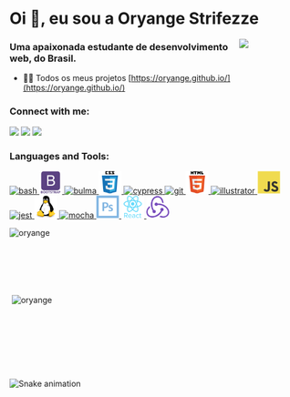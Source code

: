 <h1 align="left">Oi 👋, eu sou a Oryange Strifezze</h1>
<img src="https://octocat-generator-assets.githubusercontent.com/my-octocat-1623767701657.png" width=20% align="right"/>
<h3 align="left">Uma apaixonada estudante de desenvolvimento web, do Brasil.</h3>

- 👨‍💻 Todos os meus projetos [https://oryange.github.io/](https://oryange.github.io/)

<h3 align="left">Connect with me:</h3>
<p align="left">
 <a href="https://linkedin.com/in/oryangestrifezze"><img src="https://img.icons8.com/color/48/000000/linkedin-2--v1.png" width="5.0%"/></a>
 <a href="mailto:oryangestrifezze@gmail.com"> <img src="https://img.icons8.com/color/48/000000/gmail.png" width="3.5%"/></a>
 <a href="https://api.whatsapp.com/send?phone=5511943723194&text=Ol%C3%A1%2C%20vim%20pelo%20seu%20GitHub%20%3A)"> <img src="https://img.icons8.com/officel/36/000000/whatsapp.png" width="3.5%"/></a>
</p>


</p>

<h3 align="left">Languages and Tools:</h3>
<p align="left"> <a href="https://www.gnu.org/software/bash/" target="_blank"> <img src="https://www.vectorlogo.zone/logos/gnu_bash/gnu_bash-icon.svg" alt="bash" width="40" height="40"/> </a> <a href="https://getbootstrap.com" target="_blank"> <img src="https://raw.githubusercontent.com/devicons/devicon/master/icons/bootstrap/bootstrap-plain-wordmark.svg" alt="bootstrap" width="40" height="40"/> </a> <a href="https://bulma.io/" target="_blank"> <img src="https://raw.githubusercontent.com/gilbarbara/logos/804dc257b59e144eaca5bc6ffd16949752c6f789/logos/bulma.svg" alt="bulma" width="40" height="40"/> </a> <a href="https://www.w3schools.com/css/" target="_blank"> <img src="https://raw.githubusercontent.com/devicons/devicon/master/icons/css3/css3-original-wordmark.svg" alt="css3" width="40" height="40"/> </a> <a href="https://www.cypress.io" target="_blank"> <img src="https://raw.githubusercontent.com/simple-icons/simple-icons/6e46ec1fc23b60c8fd0d2f2ff46db82e16dbd75f/icons/cypress.svg" alt="cypress" width="40" height="40"/> </a> <a href="https://git-scm.com/" target="_blank"> <img src="https://www.vectorlogo.zone/logos/git-scm/git-scm-icon.svg" alt="git" width="40" height="40"/> </a> <a href="https://www.w3.org/html/" target="_blank"> <img src="https://raw.githubusercontent.com/devicons/devicon/master/icons/html5/html5-original-wordmark.svg" alt="html5" width="40" height="40"/> </a> <a href="https://www.adobe.com/in/products/illustrator.html" target="_blank"> <img src="https://www.vectorlogo.zone/logos/adobe_illustrator/adobe_illustrator-icon.svg" alt="illustrator" width="40" height="40"/> </a> <a href="https://developer.mozilla.org/en-US/docs/Web/JavaScript" target="_blank"> <img src="https://raw.githubusercontent.com/devicons/devicon/master/icons/javascript/javascript-original.svg" alt="javascript" width="40" height="40"/> </a> <a href="https://jestjs.io" target="_blank"> <img src="https://www.vectorlogo.zone/logos/jestjsio/jestjsio-icon.svg" alt="jest" width="40" height="40"/> </a> <a href="https://www.linux.org/" target="_blank"> <img src="https://raw.githubusercontent.com/devicons/devicon/master/icons/linux/linux-original.svg" alt="linux" width="40" height="40"/> </a> <a href="https://mochajs.org" target="_blank"> <img src="https://www.vectorlogo.zone/logos/mochajs/mochajs-icon.svg" alt="mocha" width="40" height="40"/> </a> <a href="https://www.photoshop.com/en" target="_blank"> <img src="https://raw.githubusercontent.com/devicons/devicon/master/icons/photoshop/photoshop-line.svg" alt="photoshop" width="40" height="40"/> </a> <a href="https://reactjs.org/" target="_blank"> <img src="https://raw.githubusercontent.com/devicons/devicon/master/icons/react/react-original-wordmark.svg" alt="react" width="40" height="40"/> </a> <a href="https://redux.js.org" target="_blank"> <img src="https://raw.githubusercontent.com/devicons/devicon/master/icons/redux/redux-original.svg" alt="redux" width="40" height="40"/> </a> </p>

<p><img align="left" src="https://github-readme-stats.vercel.app/api/top-langs?username=oryange&show_icons=true&title_color=f32f92&locale=en&layout=compact" alt="oryange" /></p> <br></br><br></br><br></br>

<p>&nbsp;<img align="center" src="https://github-readme-stats.vercel.app/api?username=oryange&show_icons=true&title_color=f32f92&locale=en" alt="oryange" /></p>
<br></br><br></br><br></br>

![Snake animation](https://github.com/oryange/oryange/blob/output/github-contribution-grid-snake.svg)
